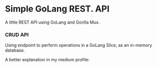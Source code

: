 # Simple GoLang REST. API
A little REST API using GoLang and Gorilla Mux. 

### CRUD API
Using endpoint to perform operations in a GoLang Slice, as an in-memory database.


A better explanation in my medium profile: 
